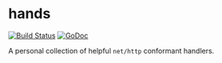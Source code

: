 # hands

[![Build
Status](https://travis-ci.org/sbl/hands.svg)](https://travis-ci.org/sbl/hands)
[![GoDoc](https://godoc.org/github.com/sbl/hands?status.svg)](https://godoc.org/github.com/sbl/hands)

A personal collection of helpful `net/http` conformant handlers.
